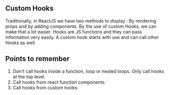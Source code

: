 ## Custom Hooks

Traditionally, in ReactJS we have two methods to display : By rendering props and by adding components. By the use of custom Hooks, we can make that a lot easier. Hooks are JS functions and they can pass information very easily. A custom hook starts with use and can call other Hooks as well.

## Points to remember
1. Don't call hooks inside a function, loop or nested loops. Only call hooks at the top level.
2. Call hooks from react function components.
3. Call hooks from custom hooks.

